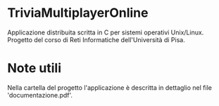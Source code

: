 # TriviaMultiplayerOnline
Applicazione distribuita scritta in C per sistemi operativi Unix/Linux. Progetto del corso di Reti Informatiche dell'Università di Pisa.

# Note utili
Nella cartella del progetto l'applicazione è descritta in dettaglio nel file 'documentazione.pdf'.
